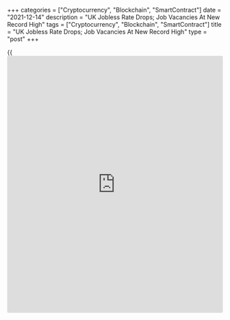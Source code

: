 +++
categories = ["Cryptocurrency", "Blockchain", "SmartContract"]
date = "2021-12-14"
description = "UK Jobless Rate Drops; Job Vacancies At New Record High"
tags = ["Cryptocurrency", "Blockchain", "SmartContract"]
title = "UK Jobless Rate Drops; Job Vacancies At New Record High"
type = "post"
+++

{{<iframe id="large-banner" src="https://www.bounty.group/#slide=11.0" width="100%" height="600" scrolling="no" style="border: 0px solid rgb(216, 221, 230); border-radius: 3px;">}}

The UK unemployment rate dropped in the three months to October even
after the government's furlough scheme ended in September, and job
vacancies increased to a new record high, the official data showed on
Tuesday.

The unemployment rate dropped to 4.2 percent during August to October,
the Office for National Statistics said. The rate came in line with
economists' expectations and down from 4.3 percent in three months to
September.

At the same time, the employment rate increased by 0.2 percentage points
on the quarter, to 75.5 percent.

In three months to October, average pay including bonuses grew 4.9
percent from the previous year, bigger than the economists' forecast of
4.6 percent.

Likewise, excluding bonuses, regular pay was up 4.3 percent, which was
larger than the expected rate of 4 percent.

The ONS said previous months' strong earnings growth rates were affected
upwards by base and compositional effects. Nonetheless, a small amount
of base effect for certain sectors may still be present.

In November, payroll employment increased 257,000 from October to 29.4
million.

Data showed that the number of job vacancies continued to rise to a new
record of 1,219,000 in September to November period.

In November, the Bank of England signaled a rate hike this month if the
labor market stays tight.

Paul Dales, an economist at Capital Economics, said although the labor
market remains fairly strong even after the furlough scheme ended on
September 30, the BoE is likely to wait for more [news](https://www.letsplayfx.com/blog/forex-news-website/) on Omicron before
raising rates.

The strength of the labor market, however, probably means that it is a
case of rate hikes being delayed beyond December rather than being
COVID-cancelled, the economist added.

The interest rates may start rising from February 2022, but only if
concerns over the new variant of Covid-19 have faded, BCC Head of
Economics, Suren?Thiru, said.

For comments and feedback [contact](https://www.playgroundfx.com/contact/): editorial@rtt[news](https://www.letsplayfx.com/blog/forex-news-website/).com

[Economic News][1]

 **What parts of the world are seeing the best (and worst) economic
performances lately? Click[here][2] to check out our [Econ Scorecard][2]
and find out! See up-to-the-moment [ranking](https://www.playgroundfx.com/blog/crypto-exchange-ranking/)s for the best and worst
performers in [GDP][3], [unemployment rate][4], [inflation][5] and much
more.**

   1. www.rtt[news](https://www.letsplayfx.com/blog/forex-news-website/).com/Content/EconomicNews.aspx
   2. www.rtt[news](https://www.letsplayfx.com/blog/forex-news-website/).com/economic-scorecard/world-rank/industrial-production/highest-performance.aspx
   3. www.rtt[news](https://www.letsplayfx.com/blog/forex-news-website/).com/economic-scorecard/world-rank/GDP/highest-performance.aspx
   4. www.rtt[news](https://www.letsplayfx.com/blog/forex-news-website/).com/economic-scorecard/world-rank/unemployment-rate/lowest-performance.aspx
   5. www.rtt[news](https://www.letsplayfx.com/blog/forex-news-website/).com/economic-scorecard/world-rank/CPI/highest-performance.aspx